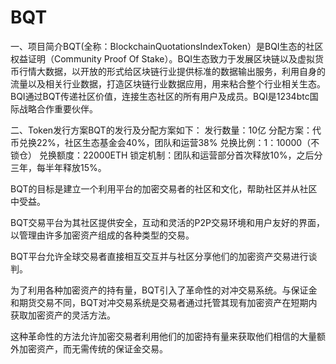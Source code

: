 # 

# BQT

一、项目简介BQT(全称：BlockchainQuotationsIndexToken）是BQI生态的社区权益证明（Community Proof Of Stake）。BQI生态致力于发展区块链以及虚拟货币行情大数据，以开放的形式给区块链行业提供标准的数据输出服务，利用自身的流量以及相关行业数据，打造区块链行业数据应用，用来粘合整个行业相关生态。BQI通过BQT传递社区价值，连接生态社区的所有用户及成员。BQI是1234btc国际战略合作重要伙伴。

二、Token发行方案BQT的发行及分配方案如下：
发行数量：10亿
分配方案：代币兑换22%，社区生态基金会40%，团队和运营38%
兑换比例：1：10000（不锁仓）
兑换额度：22000ETH
锁定机制：团队和运营部分首次释放10%，之后分三年，每半年释放15%。



BQT的目标是建立一个利用平台的加密交易者的社区和文化，帮助社区并从社区中受益。

BQT交易平台为其社区提供安全，互动和灵活的P2P交易环境和用户友好的界面，以管理由许多加密资产组成的各种类型的交易。

BQT平台允许全球交易者直接相互交互并与社区分享他们的加密资产交易进行谈判。

为了利用各种加密资产的持有量，BQT引入了革命性的对冲交易系统。与保证金和期货交易不同，BQT对冲交易系统是交易者通过托管其现有加密资产在短期内获取加密资产的灵活方法。

这种革命性的方法允许加密交易者利用他们的加密持有量来获取他们相信的大量额外加密资产，而无需传统的保证金交易。

